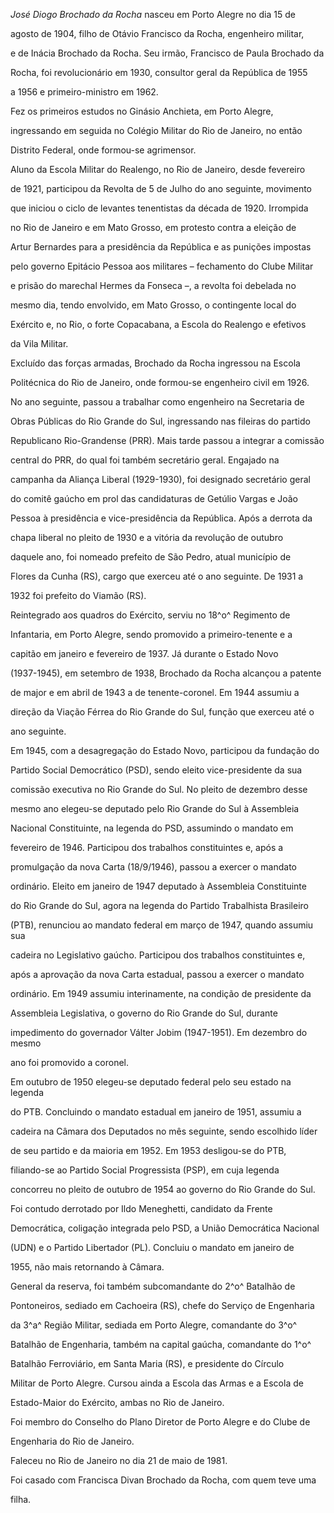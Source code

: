 

*José Diogo Brochado da Rocha* nasceu em Porto Alegre no dia 15 de

agosto de 1904, filho de Otávio Francisco da Rocha, engenheiro militar,

e de Inácia Brochado da Rocha. Seu irmão, Francisco de Paula Brochado da

Rocha, foi revolucionário em 1930, consultor geral da República de 1955

a 1956 e primeiro-ministro em 1962.



Fez os primeiros estudos no Ginásio Anchieta, em Porto Alegre,

ingressando em seguida no Colégio Militar do Rio de Janeiro, no então

Distrito Federal, onde formou-se agrimensor.



Aluno da Escola Militar do Realengo, no Rio de Janeiro, desde fevereiro

de 1921, participou da Revolta de 5 de Julho do ano seguinte, movimento

que iniciou o ciclo de levantes tenentistas da década de 1920. Irrompida

no Rio de Janeiro e em Mato Grosso, em protesto contra a eleição de

Artur Bernardes para a presidência da República e as punições impostas

pelo governo Epitácio Pessoa aos militares – fechamento do Clube Militar

e prisão do marechal Hermes da Fonseca –, a revolta foi debelada no

mesmo dia, tendo envolvido, em Mato Grosso, o contingente local do

Exército e, no Rio, o forte Copacabana, a Escola do Realengo e efetivos

da Vila Militar.



Excluído das forças armadas, Brochado da Rocha ingressou na Escola

Politécnica do Rio de Janeiro, onde formou-se engenheiro civil em 1926.

No ano seguinte, passou a trabalhar como engenheiro na Secretaria de

Obras Públicas do Rio Grande do Sul, ingressando nas fileiras do partido

Republicano Rio-Grandense (PRR). Mais tarde passou a integrar a comissão

central do PRR, do qual foi também secretário geral. Engajado na

campanha da Aliança Liberal (1929-1930), foi designado secretário geral

do comitê gaúcho em prol das candidaturas de Getúlio Vargas e João

Pessoa à presidência e vice-presidência da República. Após a derrota da

chapa liberal no pleito de 1930 e a vitória da revolução de outubro

daquele ano, foi nomeado prefeito de São Pedro, atual município de

Flores da Cunha (RS), cargo que exerceu até o ano seguinte. De 1931 a

1932 foi prefeito do Viamão (RS).



Reintegrado aos quadros do Exército, serviu no 18^o^ Regimento de

Infantaria, em Porto Alegre, sendo promovido a primeiro-tenente e a

capitão em janeiro e fevereiro de 1937. Já durante o Estado Novo

(1937-1945), em setembro de 1938, Brochado da Rocha alcançou a patente

de major e em abril de 1943 a de tenente-coronel. Em 1944 assumiu a

direção da Viação Férrea do Rio Grande do Sul, função que exerceu até o

ano seguinte.



Em 1945, com a desagregação do Estado Novo, participou da fundação do

Partido Social Democrático (PSD), sendo eleito vice-presidente da sua

comissão executiva no Rio Grande do Sul. No pleito de dezembro desse

mesmo ano elegeu-se deputado pelo Rio Grande do Sul à Assembleia

Nacional Constituinte, na legenda do PSD, assumindo o mandato em

fevereiro de 1946. Participou dos trabalhos constituintes e, após a

promulgação da nova Carta (18/9/1946), passou a exercer o mandato

ordinário. Eleito em janeiro de 1947 deputado à Assembleia Constituinte

do Rio Grande do Sul, agora na legenda do Partido Trabalhista Brasileiro

(PTB), renunciou ao mandato federal em março de 1947, quando assumiu sua

cadeira no Legislativo gaúcho. Participou dos trabalhos constituintes e,

após a aprovação da nova Carta estadual, passou a exercer o mandato

ordinário. Em 1949 assumiu interinamente, na condição de presidente da

Assembleia Legislativa, o governo do Rio Grande do Sul, durante

impedimento do governador Válter Jobim (1947-1951). Em dezembro do mesmo

ano foi promovido a coronel.



Em outubro de 1950 elegeu-se deputado federal pelo seu estado na legenda

do PTB. Concluindo o mandato estadual em janeiro de 1951, assumiu a

cadeira na Câmara dos Deputados no mês seguinte, sendo escolhido líder

de seu partido e da maioria em 1952. Em 1953 desligou-se do PTB,

filiando-se ao Partido Social Progressista (PSP), em cuja legenda

concorreu no pleito de outubro de 1954 ao governo do Rio Grande do Sul.

Foi contudo derrotado por Ildo Meneghetti, candidato da Frente

Democrática, coligação integrada pelo PSD, a União Democrática Nacional

(UDN) e o Partido Libertador (PL). Concluiu o mandato em janeiro de

1955, não mais retornando à Câmara.



General da reserva, foi também subcomandante do 2^o^ Batalhão de

Pontoneiros, sediado em Cachoeira (RS), chefe do Serviço de Engenharia

da 3^a^ Região Militar, sediada em Porto Alegre, comandante do 3^o^

Batalhão de Engenharia, também na capital gaúcha, comandante do 1^o^

Batalhão Ferroviário, em Santa Maria (RS), e presidente do Círculo

Militar de Porto Alegre. Cursou ainda a Escola das Armas e a Escola de

Estado-Maior do Exército, ambas no Rio de Janeiro.



Foi membro do Conselho do Plano Diretor de Porto Alegre e do Clube de

Engenharia do Rio de Janeiro.



Faleceu no Rio de Janeiro no dia 21 de maio de 1981.



Foi casado com Francisca Divan Brochado da Rocha, com quem teve uma

filha.



